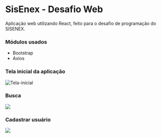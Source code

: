 # SisEnex - Desafio Web

Aplicação web utilizando React, feito para o desafio de programação do SISENEX.

### Módulos usados
- Bootstrap
- Axios

### Tela inicial da aplicação

![Tela-inicial](https://i.imgur.com/prFyRDg.png)

### Busca

![](https://i.imgur.com/S9dNFSF.png)


### Cadastrar usuário

![](https://i.imgur.com/40ZHhmA.png)


